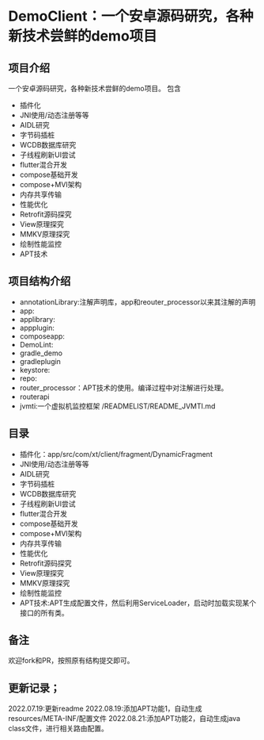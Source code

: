 # DemoClient：一个安卓源码研究，各种新技术尝鲜的demo项目

## 项目介绍

一个安卓源码研究，各种新技术尝鲜的demo项目。 包含

* 插件化
* JNI使用/动态注册等等
* AIDL研究
* 字节码插桩
* WCDB数据库研究
* 子线程刷新UI尝试
* flutter混合开发
* compose基础开发
* compose+MVI架构
* 内存共享传输
* 性能优化
* Retrofit源码探究
* View原理探究
* MMKV原理探究
* 绘制性能监控
* APT技术

## 项目结构介绍

* annotationLibrary:注解声明库，app和reouter_processor以来其注解的声明
* app:
* applibrary:
* appplugin:
* composeapp:
* DemoLint:
* gradle_demo
* gradleplugin
* keystore:
* repo:
* router_processor：APT技术的使用。编译过程中对注解进行处理。
* routerapi
* jvmti:一个虚拟机监控框架 /READMELIST/README_JVMTI.md

## 目录

* 插件化：app/src/com/xt/client/fragment/DynamicFragment
* JNI使用/动态注册等等
* AIDL研究
* 字节码插桩
* WCDB数据库研究
* 子线程刷新UI尝试
* flutter混合开发
* compose基础开发
* compose+MVI架构
* 内存共享传输
* 性能优化
* Retrofit源码探究
* View原理探究
* MMKV原理探究
* 绘制性能监控
* APT技术:APT生成配置文件，然后利用ServiceLoader，启动时加载实现某个接口的所有类。


## 备注

欢迎fork和PR，按照原有结构提交即可。

## 更新记录；
2022.07.19:更新readme
2022.08.19:添加APT功能1，自动生成resources/META-INF/配置文件
2022.08.21:添加APT功能2，自动生成java class文件，进行相关路由配置。
  



